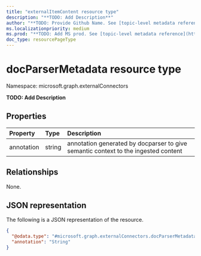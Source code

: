 ```yaml
---
title: "externalItemContent resource type"
description: "**TODO: Add Description**"
author: "**TODO: Provide Github Name. See [topic-level metadata reference](https://aka.ms/msgo?pagePath=Document-APIs/Guidelines/Metadata)**"
ms.localizationpriority: medium
ms.prod: "**TODO: Add MS prod. See [topic-level metadata reference](https://aka.ms/msgo?pagePath=Document-APIs/Guidelines/Metadata)**"
doc_type: resourcePageType
---
```


# docParserMetadata resource type

Namespace: microsoft.graph.externalConnectors



**TODO: Add Description**

## Properties
|Property|Type|Description|
|:---|:---|:---|
|annotation|string|annotation generated by docparser to give semantic context to the ingested content|

## Relationships
None.

## JSON representation
The following is a JSON representation of the resource.
<!-- {
  "blockType": "resource",
  "@odata.type": "microsoft.graph.externalConnectors.docParserMetadata"
}
-->
``` json
{
  "@odata.type": "#microsoft.graph.externalConnectors.docParserMetadata",
  "annotation": "String"
}
```